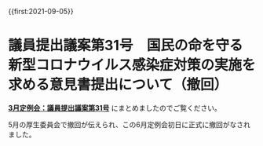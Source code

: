 {{first:2021-09-05}}

# 議員提出議案第31号　国民の命を守る新型コロナウイルス感染症対策の実施を求める意見書提出について（撤回）

**[3月定例会：議員提出議案第31号](../20210219_teireikai/giin-gian-31.md)** にまとめましたのでご覧ください。

5月の厚生委員会で撤回が伝えられ、この6月定例会初日に正式に撤回がなされました。